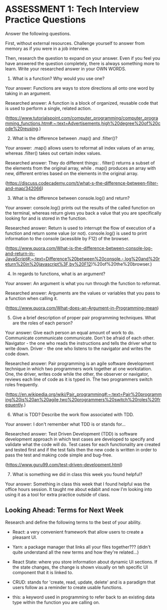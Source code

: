 # ASSESSMENT 1: Tech Interview Practice Questions
Answer the following questions.

First, without external resources. Challenge yourself to answer from memory as if you were in a job interview.

Then, research the question to expand on your answer. Even if you feel you have answered the question completely, there is always something more to learn. Write your researched answer in your OWN WORDS.

1. What is a function? Why would you use one?

  Your answer: Functions are ways to store directions all onto one word by taking in an argument. 

  Researched answer: A function is a block of organized, reusable code that is used to perform a single, related action. 
  
  (https://www.tutorialspoint.com/computer_programming/computer_programming_functions.htm#:~:text=Advertisements,high%20degree%20of%20code%20reusing.)



2. What is the difference between .map() and .filter()?

  Your answer: .map() allows users to reformat all index values of an array, whereas .filter() takes out certain index values.

  Researched answer: They do different things: . filter() returns a subset of the elements from the original array, while . map() produces an array with new, different entries based on the elements in the original array. 
  
  (https://discuss.codecademy.com/t/what-s-the-difference-between-filter-and-map/342066)



3. What is the difference between console.log() and return?

  Your answer: console.log() prints out the results of the called function on the terminal, whereas return gives you back a value that you are specifically looking for and is stored in the function. 

  Researched answer: Return is used to interrupt the flow of execution of a function and return some value (or not). console.log() is used to print information to the console (acessible by F12) of the browser. 
  
  (https://www.quora.com/What-is-the-difference-between-console-log-and-return-in-JavaScript#:~:text=Difference%20between%20console.-,log%20and%20return%20in%20javascript%3F,by%20F12)%20of%20the%20browser.)



4. In regards to functions, what is an argument?

  Your answer: An argument is what you run through the function to reformat.

  Researched answer: Arguments are the values or variables that you pass to a function when calling it.

(https://www.quora.com/What-does-an-Argument-in-Programming-mean)



5. Give a brief description of proper pair programming techniques. What are the roles of each person?

  Your answer: Give each person an equal amount of work to do. Communicate communicate communicate. Don't be afraid of each other.
               Navigator - the one who reads the instructions and tells the driver what to write down.
               Driver - the one who listens to the navigator and writes the code down.

  Researched answer: Pair programming is an agile software development technique in which two programmers work together at one workstation. One, the driver, writes code while the other, the observer or navigator, reviews each line of code as it is typed in. The two programmers switch roles frequently.

  (https://en.wikipedia.org/wiki/Pair_programming#:~:text=Pair%20programming%20is%20an%20agile,two%20programmers%20switch%20roles%20frequently.)



6. What is TDD? Describe the work flow associated with TDD.

  Your answer: I don't remember what TDD is or stands for...

  Researched answer: Test Driven Development (TDD) is software development approach in which test cases are developed to specify and validate what the code will do. Test cases for each functionality are created and tested first and if the test fails then the new code is written in order to pass the test and making code simple and bug-free.

  (https://www.guru99.com/test-driven-development.html)



7. What is something we did in class this week you found helpful?  

  Your answer: Something in class this week that I found helpful was the office hours session. It taught me about edabit and now I'm looking into using it as a tool for extra practice outside of class.



## Looking Ahead: Terms for Next Week

Research and define the following terms to the best of your ability.

- React: a very convenient framework that allow users to create a pleasant UI.

- Yarn: a package manager that links all your files together??? (didn't quite understand all the new terms and how they're related...)

- React State: where you store information about dynamic UI sections. If the state changes, the change is shown visually on teh specific UI component that it is linked to.

- CRUD: stands for 'create, read, update, delete' and is a paradigm that users follow as a reminder to create usable functions. 

- this: a keyword used in programming to refer back to an existing data type within the function you are calling on.

